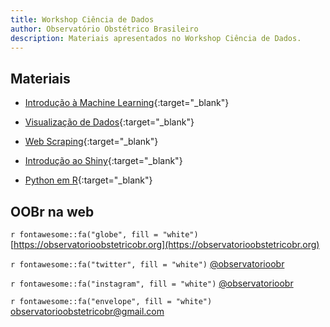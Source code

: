 ```yaml
---
title: Workshop Ciência de Dados
author: Observatório Obstétrico Brasileiro
description: Materiais apresentados no Workshop Ciência de Dados.
---
```


## Materiais

- [Introdução à Machine Learning](web_scraping/web_scraping.html){:target="_blank"}

- [Visualização de Dados](slide.html){:target="_blank"}

- [Web Scraping](web_scraping.html){:target="_blank"}

- [Introdução ao Shiny](shiny.html){:target="_blank"}

- [Python em R](pyr.html){:target="_blank"}

## OOBr na web


`r fontawesome::fa("globe", fill = "white")` [https://observatorioobstetricobr.org](https://observatorioobstetricobr.org)

`r fontawesome::fa("twitter", fill = "white")` [@observatorioobr](https://twitter.com/observatorioobr)

`r fontawesome::fa("instagram", fill = "white")` [@observatorioobr](https://instagram/observatorioobr) 

`r fontawesome::fa("envelope", fill = "white")` <a href="mailto:observatorioobstetricobr@gmail.com">observatorioobstetricobr@gmail.com</a>

<script src="http://code.jquery.com/jquery-1.4.2.min.js"></script> <script> var x = document.getElementsByClassName("site-footer-credits"); setTimeout(() => { x[0].remove(); }, 10); </script>